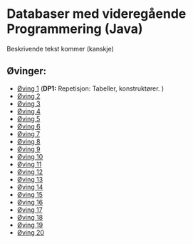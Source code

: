 # Databaser med videregående Programmering  (Java)

Beskrivende tekst kommer (kanskje)


## Øvinger:
* [Øving 1](01) (__DP1:__ Repetisjon: Tabeller, konstruktører.
)
* [Øving 2](02)
* [Øving 3](03)
* [Øving 4](04)
* [Øving 5](05)
* [Øving 6](06)
* [Øving 7](07)
* [Øving 8](08)
* [Øving 9](09)
* [Øving 10](10)
* [Øving 11](11)
* [Øving 12](12)
* [Øving 13](13)
* [Øving 14](14)
* [Øving 15](15)
* [Øving 16](16)
* [Øving 17](17)
* [Øving 18](18)
* [Øving 19](19)
* [Øving 20](20)
